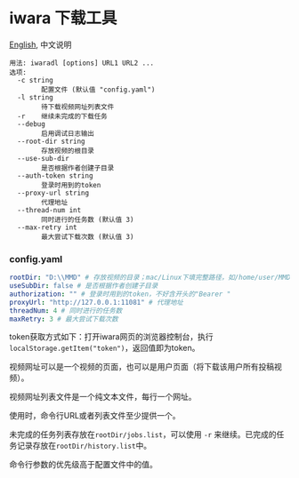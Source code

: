 # iwara 下载工具

[English](readme.md), 中文说明

```shell
用法: iwaradl [options] URL1 URL2 ...
选项:
  -c string
        配置文件 (默认值 "config.yaml")
  -l string
        待下载视频网址列表文件
  -r    继续未完成的下载任务
  --debug
        启用调试日志输出
  --root-dir string
        存放视频的根目录
  --use-sub-dir
        是否根据作者创建子目录
  --auth-token string
        登录时用到的token
  --proxy-url string
        代理地址
  --thread-num int
        同时进行的任务数 (默认值 3)
  --max-retry int
        最大尝试下载次数 (默认值 3)
```

### config.yaml

```yaml
rootDir: "D:\\MMD" # 存放视频的目录；mac/Linux下填完整路径，如/home/user/MMD
useSubDir: false # 是否根据作者创建子目录
authorization: "" # 登录时用到的token，不好含开头的"Bearer "
proxyUrl: "http://127.0.0.1:11081" # 代理地址
threadNum: 4 # 同时进行的任务数
maxRetry: 3 # 最大尝试下载次数
```

token获取方式如下：打开iwara网页的浏览器控制台，执行`localStorage.getItem("token")`，返回值即为token。

视频网址可以是一个视频的页面，也可以是用户页面（将下载该用户所有投稿视频）。

视频网址列表文件是一个纯文本文件，每行一个网址。

使用时，命令行URL或者列表文件至少提供一个。

未完成的任务列表存放在`rootDir/jobs.list`，可以使用 `-r` 来继续。已完成的任务记录存放在`rootDir/history.list`中。

命令行参数的优先级高于配置文件中的值。
